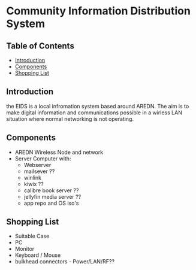 # Community Information Distribution System <!-- omit from toc -->

## Table of Contents  <!-- omit from toc -->

- [Introduction](#introduction)
- [Components](#components)
- [Shopping List](#shopping-list)

## Introduction

the EIDS is a local infromation system based around AREDN. The aim is to make
digital information and communications possible in a wirless LAN situation
where normal networking is not operating.

## Components

- AREDN Wireless Node and network
- Server Computer with:
  - Webserver
  - mailsever ??
  - winlink
  - kiwix ??
  - calibre book server ??
  - jellyfin media server ??
  - app repo and OS iso's

## Shopping List

- Suitable Case
- PC
- Monitor
- Keyboard / Mouse
- bulkhead connectors - Power/LAN/RF??
